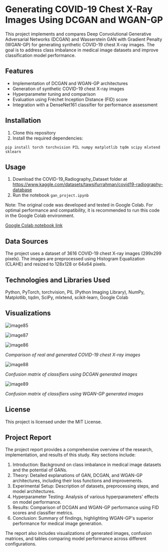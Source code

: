 # Generating COVID-19 Chest X-Ray Images Using DCGAN and WGAN-GP

This project implements and compares Deep Convolutional Generative Adversarial Networks (DCGAN) and Wasserstein GAN with Gradient Penalty (WGAN-GP) for generating synthetic COVID-19 chest X-ray images. The goal is to address class imbalance in medical image datasets and improve classification model performance.

## Features

- Implementation of DCGAN and WGAN-GP architectures
- Generation of synthetic COVID-19 chest X-ray images
- Hyperparameter tuning and comparison
- Evaluation using Fréchet Inception Distance (FID) score
- Integration with a DenseNet161 classifier for performance assessment

## Installation

1. Clone this repository
2. Install the required dependencies:
```
pip install torch torchvision PIL numpy matplotlib tqdm scipy mlxtend sklearn
```

## Usage

1. Download the COVID-19_Radiography_Dataset folder at https://www.kaggle.com/datasets/tawsifurrahman/covid19-radiography-database
2. Run the notebook `gan_project.ipynb`

Note: The original code was developed and tested in Google Colab. For optimal performance and compatibility, it is recommended to run this code in the Google Colab environment.

[Google Colab notebook link](https://colab.research.google.com/drive/1oq08BeHJ3WphL0E5kZ12zK0b-28jIl51?usp=sharing 'Google Colab notebook link')

## Data Sources

The project uses a dataset of 3616 COVID-19 chest X-ray images (299x299 pixels). The images are preprocessed using Histogram Equalization (CLAHE) and resized to 128x128 or 64x64 pixels.

## Technologies and Libraries Used
Python, PyTorch, torchvision, PIL (Python Imaging Library), NumPy, Matplotlib, tqdm, SciPy, mlxtend, scikit-learn, Google Colab

## Visualizations

![image85](https://github.com/user-attachments/assets/505db638-286e-4f7a-84f9-7034b470076b)

![image87](https://github.com/user-attachments/assets/a865c24b-2354-456e-9a2b-6f777902967a)

![image86](https://github.com/user-attachments/assets/f7f67035-87dc-4b5e-8555-30fb66339936)

*Comparison of real and generated COVID-19 chest X-ray images*


![image88](https://github.com/user-attachments/assets/712278d4-9651-43ed-b2ec-edc068f0b821)

*Confusion matrix of classifiers using DCGAN generated images*


![image89](https://github.com/user-attachments/assets/aa0b104d-5eb1-4472-87c2-1c3dac7738a6)

 *Confusion matrix of classifiers using WGAN-GP generated images*

## License

This project is licensed under the MIT License.

## Project Report

The project report provides a comprehensive overview of the research, implementation, and results of this study. Key sections include:

1. Introduction: Background on class imbalance in medical image datasets and the potential of GANs.
2. Theory: Detailed explanations of GAN, DCGAN, and WGAN-GP architectures, including their loss functions and improvements.
3. Experimental Setup: Description of datasets, preprocessing steps, and model architectures.
4. Hyperparameter Testing: Analysis of various hyperparameters' effects on model performance.
5. Results: Comparison of DCGAN and WGAN-GP performance using FID scores and classifier metrics.
6. Conclusion: Summary of findings, highlighting WGAN-GP's superior performance for medical image generation.

The report also includes visualizations of generated images, confusion matrices, and tables comparing model performance across different configurations.
